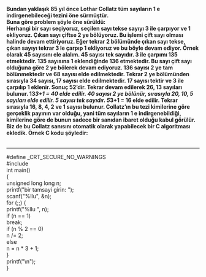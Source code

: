<b>Bundan yaklaşık 85 yıl önce Lothar Collatz tüm sayıların 1 e indirgenebileceği tezini öne sürmüştür.<br>
Buna göre problem şöyle öne sürüldü: <br>
Herhangi bir sayı seçiyoruz, seçilen sayı tekse sayıyı 3 ile çarpıyor ve 1 ekliyoruz. Çıkan sayı çiftse 2 ye bölüyoruz. Bu işlemi çift sayı olması halinde devam ettiriyoruz. Eğer tekrar 2 bölümünde çıkan sayı tekse, çıkan sayıyı tekrar 3 le çarpıp 1 ekliyoruz ve bu böyle devam ediyor. 
Örnek olarak 45 sayısını ele alalım. 45 sayısı tek sayıdır. 3 ile çarpımı 135 etmektedir. 135 sayısına 1 eklendiğinde 136 etmektedir. Bu sayı çift sayı olduğuna göre 2 ye bölerek devam ediyoruz. 136 sayısı 2 ye tam bölünmektedir ve 68 sayısı elde edilmektedir. Tekrar 2 ye bölümünden sırasıyla 34 sayısı, 17 sayısı elde edilmektedir. 17 sayısı tektir ve 3 ile çarpılıp 1 eklenir. Sonuç 52’dir. Tekrar devam edilerek 26, 13 sayıları bulunur. 13*3+1 = 40 elde edilir. 40 sayısı 2 ye bölünür, sırasıyla 20, 10, 5 sayıları elde edilir. 5 sayısı tek sayıdır. 5*3+1 = 16 elde edilir. Tekrar sırasıyla 16, 8, 4, 2 ve 1 sayısı bulunur. 
Collatz’ın bu tezi kimilerine göre gerçeklik payının var olduğu, yani tüm sayıların 1 e indirgenebildiği, kimilerine göre de bunun sadece bir sanıdan ibaret olduğu kabul görülür. Biz de bu Collatz sanısını otomatik olarak yapabilecek bir C algoritması ekledik. 
Örnek C kodu şöyledir: <br><br></b>
<hr>
#define _CRT_SECURE_NO_WARNINGS<br>
#include <stdio.h><br>
int main()<br>
{<br>
	unsigned long long n;<br>
	printf("bir tamsayi girin: ");<br>
	scanf("%llu", &n);<br>
	for (;;) {<br>
		printf("%llu ", n);<br>
		if (n == 1)<br>
			break;<br>
		if (n % 2 == 0)<br>
			n /= 2;<br>
		else<br>
			n = n * 3 + 1;<br>
	}<br>
printf("\n");<br>
}<br>
